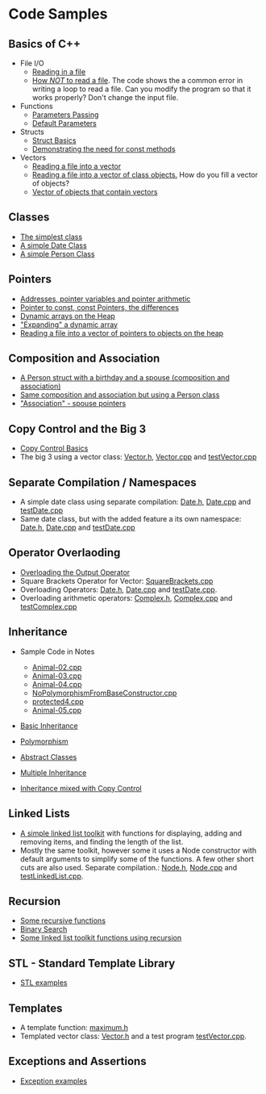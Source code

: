 # Code Samples

## Basics of C++
* File I/O
    * [Reading in a file](./Basic%20C%2B%2B/File%20IO/code%20snippets/readFile.cpp)
    * [How <em>NOT</em> to read a file](./Basic%20C%2B%2B/File%20IO/code%20snippets/badFileHandling.cpp). The code shows the a common error in writing a loop to read a file. Can you modify the program so that it works properly? Don't change the input file.
* Functions
    * [Parameters Passing](./Basic%20C%2B%2B/Functions/code%20snippets/parameterPassing.cpp)
    * [Default Parameters](./Basic%20C%2B%2B/Functions/code%20snippets/defaultParameters.cpp)
* Structs
    * [Struct Basics](Basic%20C%2B%2B/Structs/code%20snippets/struct1.cpp)
    * [Demonstrating the need for const methods](Basic%20C%2B%2B/Structs/code%20snippets/struct2.cpp)
* Vectors
    * [Reading a file into a vector](./Basic%20C%2B%2B/Vectors/code%20snippets/vectorBasics.cpp)
    * [Reading a file into a vector of class objects.](Basic%20C%2B%2B/Vectors/code%20snippets/vectorOfClass.cpp) How do you fill a vector of objects?
    * [Vector of objects that contain vectors](./Basic%20C%2B%2B/Vectors/code%20snippets/vectorOfObjectsContainingVectors.cpp)

## Classes 
* [The simplest class](./Classes/Class%20Basics/code%20snippets/SimplestClass.cpp)
* [A simple Date Class](./Classes/Class%20Basics/code%20snippets/SimpleDate.cpp)
* [A simple Person Class](./Classes/Class%20Basics/code%20snippets/ClassBasics.cpp)

## Pointers
* [Addresses, pointer variables and pointer arithmetic](./Pointers/code%20snippets/PointerBasics.cpp)
* [Pointer to const, const Pointers, the differences](Pointers/code%20snippets/pointerWithConst.cpp)
* [Dynamic arrays on the Heap](./Pointers/code%20snippets/NewDelete.cpp)
* ["Expanding" a dynamic array](./Pointers/code%20snippets/DynamicArray.cpp)
* [Reading a file into a vector of pointers to objects on the heap](Pointers/code%20snippets/vectorOfObjectsOnHeap.cpp)

## Composition and Association
* [A Person struct with a birthday and a spouse (composition and association)](./Classes/Composition%20and%20Association/code%20snippets/testAssociationComposition.cpp)
* [Same composition and association but using a Person class](./Classes/Composition%20and%20Association/code%20snippets/AssociationStruct.cpp)
* ["Association" - spouse pointers](./Classes/Composition%20and%20Association/code%20snippets/AssociationClass.cpp)

## Copy Control and the Big 3
* [Copy Control Basics](./Classes/Copy%20Control/code%20snippets/CopyControlBasics.cpp)
* The big 3 using a vector class: [Vector.h](./Classes/Copy%20Control/code%20snippets/Vector.h), [Vector.cpp](./Classes/Copy%20Control/code%20snippets/Vector.cpp) and [testVector.cpp](Classes/Copy%20Control/code%20snippets/testVector.cpp)

## Separate Compilation / Namespaces
* A simple date class using separate compilation: [Date.h](./Separate%20Compilation/code%20snippets/Date.h), [Date.cpp](Separate%20Compilation/code%20snippets/Date.cpp) and [testDate.cpp](Separate%20Compilation/code%20snippets/testDate.h)
* Same date class, but with the added feature a its own namespace: [Date.h](Separate%20Compilation/code%20snippets/dateWithNamespace.h), [Date.cpp](Separate%20Compilation/code%20snippets/dateWithNamespace.cpp) and [testDate.cpp](Separate%20Compilation/code%20snippets/testDateWithNamespace.cpp)

## Operator Overlaoding 
* [Overloading the Output Operator](Classes/Operator%20Overloading/code%20snippets/outputOperator.cpp)
* Square Brackets Operator for Vector: [SquareBrackets.cpp](Classes/Operator%20Overloading/code%20snippets/SquareBrackets.cpp)
* Overloading Operators: [Date.h](Classes/Operator%20Overloading/code%20snippets/dateWithOverload.h), [Date.cpp](Classes/Operator%20Overloading/code%20snippets/dateWithOverload.cpp) and [testDate.cpp](Classes/Operator%20Overloading/code%20snippets/testDateWithOverload.cpp).
* Overloading arithmetic operators: [Complex.h](Classes/Operator%20Overloading/code%20snippets/complexWithOverload.h), [Complex.cpp](Classes/Operator%20Overloading/code%20snippets/complexWithOverload.cpp) and [testComplex.cpp](Classes/Operator%20Overloading/code%20snippets/testComplexWithOverload.cpp)

## Inheritance
* Sample Code in Notes
    * [Animal-02.cpp](Classes/Inheritance/code%20snippets/code%20in%20notes/Animals-02.cpp)
    * [Animal-03.cpp](Classes/Inheritance/code%20snippets/code%20in%20notes/Animals-03.cpp)
    * [Animal-04.cpp](Classes/Inheritance/code%20snippets/code%20in%20notes/Animals-04.cpp)
    * [NoPolymorphismFromBaseConstructor.cpp](Classes/Inheritance/code%20snippets/code%20in%20notes/NoPolymorphismFromBaseConstructor.cpp)
    * [protected4.cpp](Classes/Inheritance/code%20snippets/code%20in%20notes/protected4.cpp)
    * [Animal-05.cpp](Classes/Inheritance/code%20snippets/code%20in%20notes/Animals-05.cpp)

* [Basic Inheritance](Classes/Inheritance/code%20snippets/Inheritance.cpp)
* [Polymorphism](Classes/Inheritance/code%20snippets/Polymorphism.cpp)
* [Abstract Classes](Classes/Inheritance/code%20snippets/abstractClasses.cpp)
* [Multiple Inheritance](Classes/Inheritance/code%20snippets/multipleInheritance.cpp)
* [Inheritance mixed with Copy Control](./Classes/Inheritance/code%20snippets/inheritanceInCopyControl.cpp)

## Linked Lists
* [A simple linked list toolkit](Linked%20Lists/code%20snippets/LinkedList.cpp) with functions for displaying, adding and removing items, and finding the length of the list.
* Mostly the same toolkit, however some it uses a Node constructor with default arguments to simplify some of the functions. A few other short cuts are also used. Separate compilation.: [Node.h](Linked%20Lists/code%20snippets/Node.h), [Node.cpp](Linked%20Lists/code%20snippets/Node.cpp) and [testLinkedList.cpp](Linked%20Lists/code%20snippets/testNode.cpp).

## Recursion 
* [Some recursive functions](Recursion/code%20snippets/Recursion.cpp)
* [Binary Search](Recursion/code%20snippets/binserach.cpp)
* [Some linked list toolkit functions using recursion](Recursion/code%20snippets/recursiveLinkedList.cpp)

## STL - Standard Template Library
* [STL examples](STL/code%snippets/STL.cpp)

## Templates
* A template function: [maximum.h](Template/code%20snippets/maximum.h)
* Templated vector class: [Vector.h](Template/code%20snippets/Vector.h) and a test program [testVector.cpp](Template/code%20snippets/testVector.cpp).

## Exceptions and Assertions 
* [Exception examples](Exception/code%20snippets/Exception.cpp)
